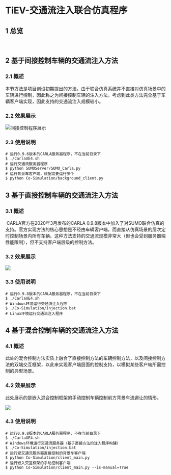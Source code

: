 # TiEV-交通流注入联合仿真程序

## 1 总览

​	

## 2 基于间接控制车辆的交通流注入方法

### 2.1 概述

​	本节方法是项目创设初期提出的方法。由于联合仿真系统并不直接对仿真场景中的车辆进行控制，因此称之为间接控制车辆的注入方法。考虑到此类方法完全基于车辆客户端实现，因此支持的交通流注入规模较小。

### 2.2 效果展示

![间接控制程序展示](https://cdn.jsdelivr.net/gh/Zealoft/Zealoft_CDN/images/TiEV/CARLA_Automatic.gif)

### 2.3 使用说明

``` shell
# 运行0.9.6版本的CARLA服务器程序，不在当前目录下
$ ./CarlaUE4.sh
# 运行交通流服务器程序
$ python SUMOServer/SUMO_Carla.py 
# 运行背景车客户端，根据需要运行多个
$ python Co-Simulation/background_client.py 
```



## 3 基于直接控制车辆的交通流注入方法

### 3.1 概述

​	CARLA官方在2020年3月发布的CARLA 0.9.8版本中加入了对SUMO联合仿真的支持。官方实现方法的核心思想是不经由车辆客户端，而直接从仿真场景的层次定时控制场景内所有车辆。这种方法支持的交通流规模非常大（但也会受到服务器端性能限制），但不支持客户端层级的控制方法。

### 3.2 效果展示

![](https://cdn.jsdelivr.net/gh/Zealoft/Zealoft_CDN@1.0.2/images/TiEV/Direct_Injection.gif)

### 3.3 使用说明

``` shell
# 运行0.9.8版本的CARLA服务器程序，不在当前目录下
$ ./CarlaUE4.sh
# Windows环境运行交通流注入程序
$ ./Co-Simulation/injection.bat
# Linux环境运行交通流注入程序

```



## 4 基于混合控制车辆的交通流注入方法

### 4.1 概述

​	此处的混合控制方法实质上融合了直接控制方法的车辆控制方法，以及间接控制方法的双端交互框架，以此来实现客户端层面的控制支持，以模拟某些客户端所需控制的典型场景。

### 4.2 效果展示

​	此处展示的是嵌入混合控制框架的手动控制车辆控制前方背景车流避让的情形。

![](https://cdn.jsdelivr.net/gh/Zealoft/Zealoft_CDN@1.0.2/images/TiEV/Mixed_Injection.gif)

### 4.3 使用说明

``` shell
# 运行0.9.8版本的CARLA服务器程序，不在当前目录下
$ ./CarlaUE4.sh
# Windows环境运行交通流服务器（基于直接方法的注入程序构建）
$ ./Co-Simulation/injection.bat
# 运行受交通流服务器直接控制的背景车客户端
$ python Co-Simulation/client_main.py
# 运行嵌入交互框架的手动控制客户端
$ python Co-Simulation/client_main.py --is-manual=True

```

